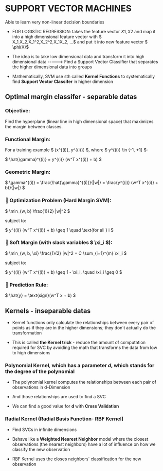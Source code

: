 # SUPPORT VECTOR MACHINES
Able to learn very non-linear decision boundaries
* FOR LOGISTIC REGRESSION: takes the feature vector $X1, X2$ and map it into a high dimensional feature vector with $ X_1,X_2,X_1^2,X_2^2,X_1X_2, ...$ and put it into new feature vector $ \phi(X)$
* The idea is to take low dimensional data and transform it into high dimensional data -----> Find a Support Vector Classifier that separates the higher dimensional data into groups

* Mathematically, SVM use sth called **Kernel Functions** to systematically find **Support Vector Classifer** in higher dimension

## Optimal margin classifer - separable datas
### Objective:
Find the hyperplane (linear line in high dimensional space) that maximizes the margin between classes.

###  Functional Margin:
For a training example $ (x^{(i)}, y^{(i)}) $, where $ y^{(i)} \in \{-1, +1\} $:



$
\hat{\gamma}^{(i)} = y^{(i)} (w^T x^{(i)} + b)
$



###  Geometric Margin:


$
\gamma^{(i)} = \frac{\hat{\gamma}^{(i)}}{\|w\|}
= \frac{y^{(i)} (w^T x^{(i)} + b)}{\|w\|}
$



### 🧮 Optimization Problem (Hard Margin SVM):


$
\min_{w, b} \frac{1}{2} \|w\|^2
$


subject to:


$
y^{(i)} (w^T x^{(i)} + b) \geq 1 \quad \text{for all } i
$



### 🔧 Soft Margin (with slack variables $ \xi_i $):


$
\min_{w, b, \xi} \frac{1}{2} \|w\|^2 + C \sum_{i=1}^{m} \xi_i
$


subject to:


$
y^{(i)} (w^T x^{(i)} + b) \geq 1 - \xi_i, \quad \xi_i \geq 0
$



### 🧠 Prediction Rule:


$
\hat{y} = \text{sign}(w^T x + b)
$

## Kernels - inseparable datas
* Kernel functions only calculate the relationships between every pair of points as if they are in the higher dimensions; they don't actually do the transformation

* This is called **the Kernel trick** - reduce the amount of computation required for SVC by avoiding the math that transforms the data from low to high dimensions
###  Polynomial Kernel, which has a parameter ***d***, which stands for the **degree** of the polynomial
* The polynomial kernel computes the relationships between each 
pair of observations in d-Dimension

* And those relationships are used to find a SVC

* We can find a good value for **d** with **Cross Validation**

### Radial Kernel (Radial Basis Function- RBF Kernel)
* Find SVCs in infinite dimensions

* Behave like a **Weighted Nearest Neighbor** model where the closest observations (the nearest neighbors) have a lot of influence on how we classify the new observation

* RBF Kernel uses the closes neighbors' classification for the new observation